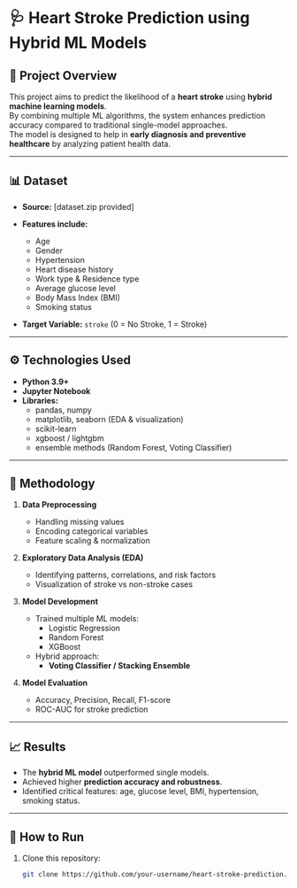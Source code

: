 # 🩺 Heart Stroke Prediction using Hybrid ML Models

## 📌 Project Overview
This project aims to predict the likelihood of a **heart stroke** using **hybrid machine learning models**.  
By combining multiple ML algorithms, the system enhances prediction accuracy compared to traditional single-model approaches.  
The model is designed to help in **early diagnosis and preventive healthcare** by analyzing patient health data.

---

## 📊 Dataset
- **Source:** [dataset.zip provided]  
- **Features include:**
  - Age  
  - Gender  
  - Hypertension  
  - Heart disease history  
  - Work type & Residence type  
  - Average glucose level  
  - Body Mass Index (BMI)  
  - Smoking status  

- **Target Variable:** `stroke` (0 = No Stroke, 1 = Stroke)

---

## ⚙️ Technologies Used
- **Python 3.9+**
- **Jupyter Notebook**
- **Libraries:**
  - pandas, numpy
  - matplotlib, seaborn (EDA & visualization)
  - scikit-learn
  - xgboost / lightgbm
  - ensemble methods (Random Forest, Voting Classifier)

---

## 🧪 Methodology
1. **Data Preprocessing**
   - Handling missing values
   - Encoding categorical variables
   - Feature scaling & normalization

2. **Exploratory Data Analysis (EDA)**
   - Identifying patterns, correlations, and risk factors
   - Visualization of stroke vs non-stroke cases

3. **Model Development**
   - Trained multiple ML models:
     - Logistic Regression
     - Random Forest
     - XGBoost
   - Hybrid approach:
     - **Voting Classifier / Stacking Ensemble**

4. **Model Evaluation**
   - Accuracy, Precision, Recall, F1-score
   - ROC-AUC for stroke prediction

---

## 📈 Results
- The **hybrid ML model** outperformed single models.  
- Achieved higher **prediction accuracy and robustness**.  
- Identified critical features: age, glucose level, BMI, hypertension, smoking status.  

---

## 🚀 How to Run
1. Clone this repository:
   ```bash
   git clone https://github.com/your-username/heart-stroke-prediction.git
